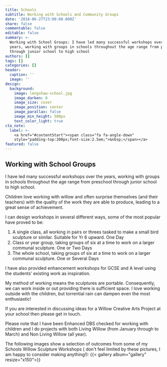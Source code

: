 ```yaml
---
title: Schools
subtitle: Working with Schools and Community Groups
date: '2018-06-27T23:00:00.000Z'
share: false
commentable: false
editable: false
summary: >-
  Working with School Groups: I have led many successful workshops over the
  years, working with groups in schools throughout the age range from pre-school
  through junior school to high school
authors: []
tags: []
categories: []
header:
  caption: ''
  image: ''
design:
  background:
    image: longshaw-school.jpg
    image_darken: 0
    image_size: cover
    image_position: center
    image_parallax: false
    image_min_height: 500px
    text_color_light: true
cta_note:
  label: >-
    <a href="#contentStart"><span class="fa fa-angle-down"
    style="padding-top:200px;font-size:2.5em;">&nbsp;</span></a>
featured: false
---
```



## Working with School Groups

I have led many successful workshops over the years, working with groups in schools throughout the age range
from preschool through junior school to high school.

Children love working with willow and often surprise themselves (and their teachers) with the quality
of the work they are able to produce, leading to a great sense of achievement.

I can design workshops in several different ways, some of the most popular have proved to be:

1. A single class, all working in pairs or threes tasked to make a small bird sculpture or similar. Suitable for Yr 6 upward. One Day
1. Class or year group, taking groups of six at a time to work on a larger communal sculpture. One or Two Days
1. The whole school, taking groups of six at a time to work on a larger communal sculpture. One or Several Days

I have also provided enhancement workshops for GCSE and A level using the students' existing work as inspiration.

My method of working means the sculptures are portable. Consequently, we can work inside or out
providing there is sufficient space. I love working outside with the children, but torrential
rain can dampen even the most enthusiastic!

If you are interested in discussing ideas for a Willow Creative Arts Project at your school
then please get in touch.

Please note that I have been Enhanced DBS checked for working with children and I do
projects with both Living Willow (from January through to March) and Non Living Willow (all year).

The following images show a selection of outcomes from some of my Schools
Willow Sculpture Workshops ( don't feel limited by these pictures, I am happy to
consider making anything!):
{{< gallery album="gallery" resize="x150">}}
